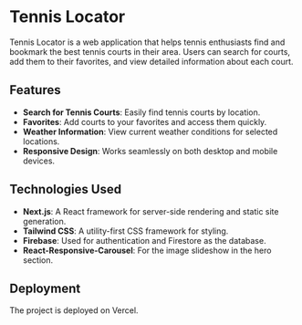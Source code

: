 # Tennis Locator

Tennis Locator is a web application that helps tennis enthusiasts find and bookmark the best tennis courts in their area. Users can search for courts, add them to their favorites, and view detailed information about each court.

## Features

- **Search for Tennis Courts**: Easily find tennis courts by location.
- **Favorites**: Add courts to your favorites and access them quickly.
- **Weather Information**: View current weather conditions for selected locations.
- **Responsive Design**: Works seamlessly on both desktop and mobile devices.

## Technologies Used

- **Next.js**: A React framework for server-side rendering and static site generation.
- **Tailwind CSS**: A utility-first CSS framework for styling.
- **Firebase**: Used for authentication and Firestore as the database.
- **React-Responsive-Carousel**: For the image slideshow in the hero section.

## Deployment

The project is deployed on Vercel.
